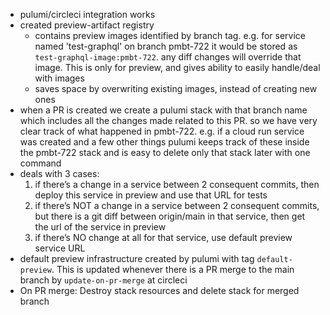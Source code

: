 * pulumi/circleci integration works
* created preview-artifact registry
  * contains preview images identified by branch tag. e.g. for service named 'test-graphql' on branch pmbt-722 it would be stored as `test-graphql-image:pmbt-722`. any diff changes will override that image. This is only for preview, and gives ability to easily handle/deal with images
  * saves space by overwriting existing images, instead of creating new ones
* when a PR is created we create a pulumi stack with that branch name which includes all the changes made related to this PR. so we have very clear track of what happened in pmbt-722. e.g. if a cloud run service was created and a few other things pulumi keeps track of these inside the pmbt-722 stack and is easy to delete only that stack later with one command
* deals with 3 cases:
  1. if there’s a change in a service between 2 consequent commits, then deploy this service in preview and use that URL for tests
  2. if there’s NOT a change in a service between 2 consequent commits, but there is a git diff between origin/main in that service, then get the url of the service in preview
  3. if there’s NO change at all for that service, use default preview service URL
* default preview infrastructure created by pulumi with tag `default-preview`. This is updated whenever there is a PR merge to the main branch by `update-on-pr-merge` at circleci
* On PR merge: Destroy stack resources and delete stack for merged branch
